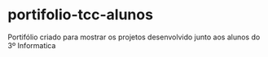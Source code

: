 # portifolio-tcc-alunos
Portifólio criado para mostrar os projetos desenvolvido junto aos alunos do 3º Informatica
